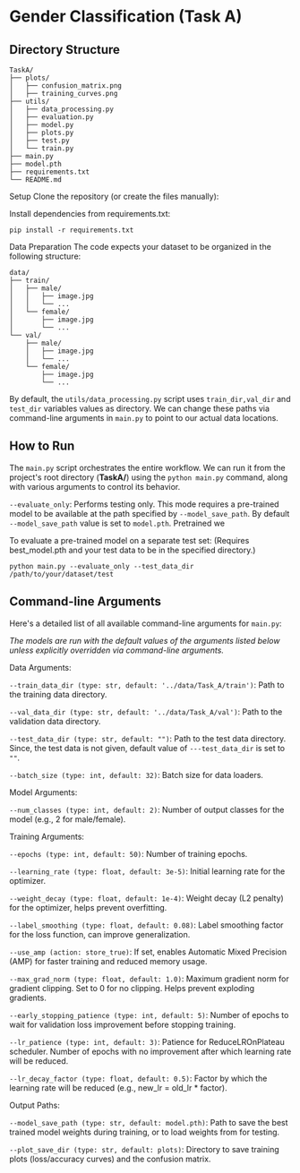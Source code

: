 # Gender Classification (Task A)


## Directory Structure
```
TaskA/
├── plots/
│   ├── confusion_matrix.png    
│   ├── training_curves.png  
├── utils/
│   ├── data_processing.py     
│   ├── evaluation.py                 
│   ├── model.py               
│   ├── plots.py        
│   ├── test.py  
│   └── train.py             
├── main.py  
├── model.pth                   
├── requirements.txt           
└── README.md                 
```

Setup
Clone the repository (or create the files manually):


Install dependencies from requirements.txt:

```pip install -r requirements.txt```

Data Preparation
The code expects your dataset to be organized in the following structure:
```
data/
├── train/
│   ├── male/
│   │   ├── image.jpg
│   │   └── ...
│   └── female/
│       ├── image.jpg
│       └── ...
└── val/
    ├── male/
    │   ├── image.jpg
    │   └── ...
    └── female/
        ├── image.jpg
        └── ...
```
By default, the ```utils/data_processing.py``` script uses ```train_dir,val_dir``` and ```test_dir``` variables values as directory. We can change these paths via command-line arguments in ```main.py``` to point to our actual data locations.

## How to Run
The ```main.py``` script orchestrates the entire workflow. We can run it from the project's root directory (**TaskA/**) using the ```python main.py``` command, along with various arguments to control its behavior.


```--evaluate_only```: Performs testing only. This mode requires a pre-trained model to be available at the path specified by ```--model_save_path```. By default ```--model_save_path``` value is set to ```model.pth```. Pretrained we


To evaluate a pre-trained model on a separate test set:
(Requires best_model.pth and your test data to be in the specified directory.)

```python main.py --evaluate_only --test_data_dir /path/to/your/dataset/test```

## Command-line Arguments
Here's a detailed list of all available command-line arguments for ```main.py```:

*The models are run with the default values of the arguments listed below unless explicitly overridden via command-line arguments.*

Data Arguments:

```--train_data_dir (type: str, default: '../data/Task_A/train')```: Path to the training data directory.

```--val_data_dir (type: str, default: '../data/Task_A/val')```: Path to the validation data directory.

```--test_data_dir (type: str, default: "")```: Path to the test data directory. Since, the test data is not given, default value of ```---test_data_dir``` is set to ```""```.

```--batch_size (type: int, default: 32)```: Batch size for data loaders.

Model Arguments:

```--num_classes (type: int, default: 2)```: Number of output classes for the model (e.g., 2 for male/female).

Training Arguments:

```--epochs (type: int, default: 50)```: Number of training epochs.

```--learning_rate (type: float, default: 3e-5)```: Initial learning rate for the optimizer.

```--weight_decay (type: float, default: 1e-4)```: Weight decay (L2 penalty) for the optimizer, helps prevent overfitting.

```--label_smoothing (type: float, default: 0.08)```: Label smoothing factor for the loss function, can improve generalization.

```--use_amp (action: store_true)```: If set, enables Automatic Mixed Precision (AMP) for faster training and reduced memory usage.

```--max_grad_norm (type: float, default: 1.0)```: Maximum gradient norm for gradient clipping. Set to 0 for no clipping. Helps prevent exploding gradients.

```--early_stopping_patience (type: int, default: 5)```: Number of epochs to wait for validation loss improvement before stopping training.

```--lr_patience (type: int, default: 3)```: Patience for ReduceLROnPlateau scheduler. Number of epochs with no improvement after which learning rate will be reduced.

```--lr_decay_factor (type: float, default: 0.5)```: Factor by which the learning rate will be reduced (e.g., new_lr = old_lr * factor).

Output Paths:


```--model_save_path (type: str, default: model.pth)```: Path to save the best trained model weights during training, or to load weights from for testing.

```--plot_save_dir (type: str, default: plots)```: Directory to save training plots (loss/accuracy curves) and the confusion matrix.


